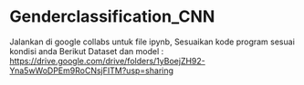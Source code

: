 # Genderclassification_CNN

Jalankan di google collabs untuk file ipynb, Sesuaikan kode program sesuai kondisi anda
Berikut Dataset dan model : https://drive.google.com/drive/folders/1yBoejZH92-Yna5wWoDPEm9RoCNsjFITM?usp=sharing
